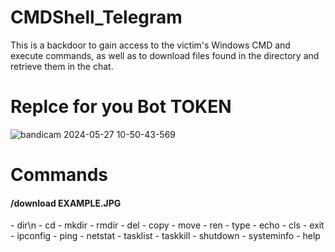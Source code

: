 # CMDShell_Telegram
This is a backdoor to gain access to the victim's Windows CMD and execute commands, as well as to download files found in the directory and retrieve them in the chat.



<H1>Replce for you Bot TOKEN</H1>

![bandicam 2024-05-27 10-50-43-569](https://github.com/Criftcking/CMDShell_Telegram/assets/86767725/9b28f2d5-2f3c-488c-80c1-f0f46792f747)


<H1>Commands</H1>
<H4>/download EXAMPLE.JPG</H4>
- dir\n
- cd
- mkdir
- rmdir
- del
- copy
- move
- ren
- type
- echo
- cls
- exit
- ipconfig
- ping
- netstat
- tasklist
- taskkill
- shutdown
- systeminfo
- help

